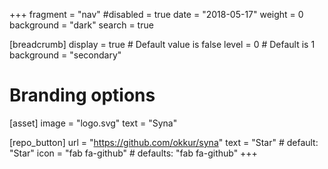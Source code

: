+++
fragment = "nav"
#disabled = true
date = "2018-05-17"
weight = 0
background = "dark"
search = true

[breadcrumb]
  display = true # Default value is false
  level = 0 # Default is 1
  background = "secondary"

# Branding options
[asset]
  image = "logo.svg"
  text = "Syna"

[repo_button]
  url = "https://github.com/okkur/syna"
  text = "Star" # default: "Star"
  icon = "fab fa-github" # defaults: "fab fa-github"
+++

